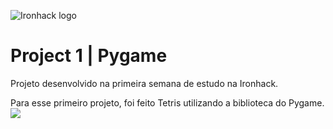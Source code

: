 ![Ironhack logo](https://i.imgur.com/1QgrNNw.png)

# Project 1 | Pygame

Projeto desenvolvido na primeira semana de estudo na Ironhack.

Para esse primeiro projeto, foi feito Tetris utilizando a biblioteca do Pygame.
<img src=”Capturar1.JPG”>